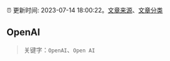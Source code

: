 :alarm_clock: 更新时间: 2023-07-14 18:00:22。[文章来源](/README.md)、[文章分类](/TAGS.md)

## OpenAI


> 关键字：`OpenAI`、`Open AI`



